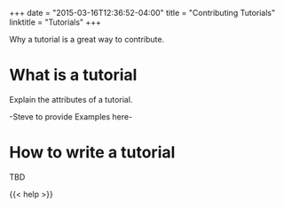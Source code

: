 +++
date = "2015-03-16T12:36:52-04:00"
title = "Contributing Tutorials"
linktitle = "Tutorials"
+++

Why a tutorial is a great way to contribute. 


# What is a tutorial

Explain the attributes of a tutorial.

-Steve to provide Examples here-

# How to write a tutorial

TBD


{{< help >}}
